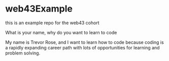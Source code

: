 # web43Example
this is an example repo for the web43 cohort


What is your name, why do you want to learn to code

My name is Trevor Rose, and I want to learn how to code because coding is a rapidly expanding career path with lots of opportunities for learning and problem solving.